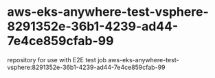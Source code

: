 # aws-eks-anywhere-test-vsphere-8291352e-36b1-4239-ad44-7e4ce859cfab-99
repository for use with E2E test job aws-eks-anywhere-test-vsphere:8291352e-36b1-4239-ad44-7e4ce859cfab-99
